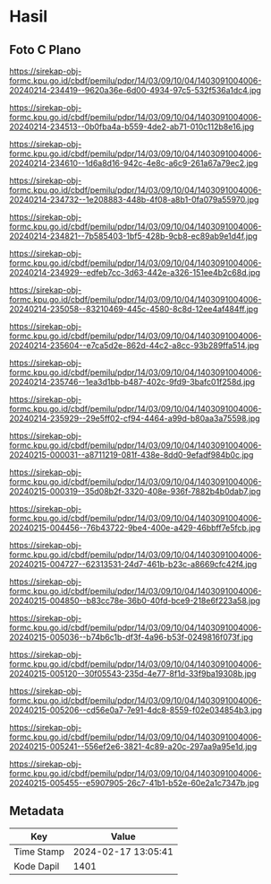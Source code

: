 # Hasil

## Foto C Plano

https://sirekap-obj-formc.kpu.go.id/cbdf/pemilu/pdpr/14/03/09/10/04/1403091004006-20240214-234419--9620a36e-6d00-4934-97c5-532f536a1dc4.jpg

https://sirekap-obj-formc.kpu.go.id/cbdf/pemilu/pdpr/14/03/09/10/04/1403091004006-20240214-234513--0b0fba4a-b559-4de2-ab71-010c112b8e16.jpg

https://sirekap-obj-formc.kpu.go.id/cbdf/pemilu/pdpr/14/03/09/10/04/1403091004006-20240214-234610--1d6a8d16-942c-4e8c-a6c9-261a67a79ec2.jpg

https://sirekap-obj-formc.kpu.go.id/cbdf/pemilu/pdpr/14/03/09/10/04/1403091004006-20240214-234732--1e208883-448b-4f08-a8b1-0fa079a55970.jpg

https://sirekap-obj-formc.kpu.go.id/cbdf/pemilu/pdpr/14/03/09/10/04/1403091004006-20240214-234821--7b585403-1bf5-428b-9cb8-ec89ab9e1d4f.jpg

https://sirekap-obj-formc.kpu.go.id/cbdf/pemilu/pdpr/14/03/09/10/04/1403091004006-20240214-234929--edfeb7cc-3d63-442e-a326-151ee4b2c68d.jpg

https://sirekap-obj-formc.kpu.go.id/cbdf/pemilu/pdpr/14/03/09/10/04/1403091004006-20240214-235058--83210469-445c-4580-8c8d-12ee4af484ff.jpg

https://sirekap-obj-formc.kpu.go.id/cbdf/pemilu/pdpr/14/03/09/10/04/1403091004006-20240214-235604--e7ca5d2e-862d-44c2-a8cc-93b289ffa514.jpg

https://sirekap-obj-formc.kpu.go.id/cbdf/pemilu/pdpr/14/03/09/10/04/1403091004006-20240214-235746--1ea3d1bb-b487-402c-9fd9-3bafc01f258d.jpg

https://sirekap-obj-formc.kpu.go.id/cbdf/pemilu/pdpr/14/03/09/10/04/1403091004006-20240214-235929--29e5ff02-cf94-4464-a99d-b80aa3a75598.jpg

https://sirekap-obj-formc.kpu.go.id/cbdf/pemilu/pdpr/14/03/09/10/04/1403091004006-20240215-000031--a8711219-081f-438e-8dd0-9efadf984b0c.jpg

https://sirekap-obj-formc.kpu.go.id/cbdf/pemilu/pdpr/14/03/09/10/04/1403091004006-20240215-000319--35d08b2f-3320-408e-936f-7882b4b0dab7.jpg

https://sirekap-obj-formc.kpu.go.id/cbdf/pemilu/pdpr/14/03/09/10/04/1403091004006-20240215-004456--76b43722-9be4-400e-a429-46bbff7e5fcb.jpg

https://sirekap-obj-formc.kpu.go.id/cbdf/pemilu/pdpr/14/03/09/10/04/1403091004006-20240215-004727--62313531-24d7-461b-b23c-a8669cfc42f4.jpg

https://sirekap-obj-formc.kpu.go.id/cbdf/pemilu/pdpr/14/03/09/10/04/1403091004006-20240215-004850--b83cc78e-36b0-40fd-bce9-218e6f223a58.jpg

https://sirekap-obj-formc.kpu.go.id/cbdf/pemilu/pdpr/14/03/09/10/04/1403091004006-20240215-005036--b74b6c1b-df3f-4a96-b53f-0249816f073f.jpg

https://sirekap-obj-formc.kpu.go.id/cbdf/pemilu/pdpr/14/03/09/10/04/1403091004006-20240215-005120--30f05543-235d-4e77-8f1d-33f9ba19308b.jpg

https://sirekap-obj-formc.kpu.go.id/cbdf/pemilu/pdpr/14/03/09/10/04/1403091004006-20240215-005206--cd56e0a7-7e91-4dc8-8559-f02e034854b3.jpg

https://sirekap-obj-formc.kpu.go.id/cbdf/pemilu/pdpr/14/03/09/10/04/1403091004006-20240215-005241--556ef2e6-3821-4c89-a20c-297aa9a95e1d.jpg

https://sirekap-obj-formc.kpu.go.id/cbdf/pemilu/pdpr/14/03/09/10/04/1403091004006-20240215-005455--e5907905-26c7-41b1-b52e-60e2a1c7347b.jpg


## Metadata

| Key        | Value               |
| ---------- | ------------------- |
| Time Stamp | 2024-02-17 13:05:41 |
| Kode Dapil | 1401                |



